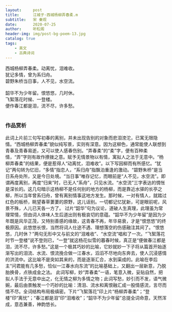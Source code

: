 ```yaml
---
layout:     post
title:      江城子·西城杨柳弄春柔.m
subtitle:   宋 秦观
date:       2020-07-25
author:     听松阁
header-img: img/post-bg-poem-13.jpg
catalog: true
tags:
    - 美文
    - 古典诗词
---
```


西城杨柳弄春柔。动离忧，泪难收。<br>
犹记多情，曾为系归舟。<br>
碧野朱桥当日事，人不见，水空流。<br>
<br>
韶华不为少年留。恨悠悠，几时休。<br>
飞絮落花时候、一登楼。<br>
便作春江都是泪，流不尽，许多愁。<br>
<br>

### 作品赏析
此词上片前三句写初春的离别，并未出现告别的对象而悲泪滂沱，已寓无限隐情。“西城杨柳弄春柔”貌似纯写景，实则有深意。因为这柳色，通常能使人联想到青春及青春易逝，又可以使人感春伤别。“弄春柔”的“柔”字，便有百种柔情，“弄”字则有故作撩拨之意。赋予无情景物以有情，寓拟人之法于无意中。“杨柳弄春柔”的结果，便是惹得人“动离忧，泪难收”。以下写因柳而有所感忆。“犹记”两句转为忆旧，“多情”指恋人，“系归舟”指飘泊重逢的激动。“碧野朱桥”是当日系舟处所，又是今日处境。“当日事”唯存记忆，而眼前是“人不见，水空流”。即谓再度离别，再度“归来”时，已无人“系舟”，只见水流。“水空流”三字表达的惆怅是深长的。这几句暗示这杨柳不是任何别的地方的杨柳，而是靠近水驿的长亭之柳，所以当年曾系归舟，曾有离别情事这地方发生。那时候，一对有情人，就踏过红色的板桥，眺望春草萋萋的原野，这儿话别。一切都记忆犹新，可是眼前呢，风景不殊，人儿已天各一方了。
过片“韶华”句为议论，道破人生真理，此理虽为常理常情，但由词人体味人生后道出则有极哀切的意蕴。“韶华不为少年留”是因为少年既是风华正茂，又特别善感的缘故，这青春不再，年华易衰，才是“恨悠悠”的终极原因。此悠悠长恨，当然将词人仕途不遇、理想落空的伤感融注其间了。“恨悠悠，几时休？”两句无形中又与前文的“泪难收”、“水空流”唱和了一次。“飞絮落花时节一登楼”说不登则已，“一登”就这杨花似雪的暮春时候，真正是“便做春江都是泪，流不尽，许多愁。”这是一个极其巧妙的比喻，它妙就妙一下子将从篇首开始逐渐写出的泪流、水流、恨流挽合做一江春水，滔滔不尽地向东奔去，使人沉浸感情的洪流中。这比喻不是突如其来的，而是逐渐汇合，水到渠成的。此喻在李后主“问君能有几多愁，恰似一江春水向东流”的比喻基础上，又翻出一层新意，乃脱胎换骨，点铁成金之法。
此词写柳，妙“弄春柔”一语，笔意入微，妥贴自然，把拟人手法于无意中出之，化无情之柳为多情之物；此词写愁，妙引而不发，语气微婉，最后由景触发一个巧妙的比喻：清泪、流水和离恨融汇成一股情感流，言尽而情不尽。全词结构布局极缜密。下片“飞絮落花”印上片“杨柳弄春柔”；“登楼”印“离忧”；“春江都是泪”印“泪难收”；“韶华不为少年留”总提全词命意，天然浑成，意态兼善，神韵悠长。
